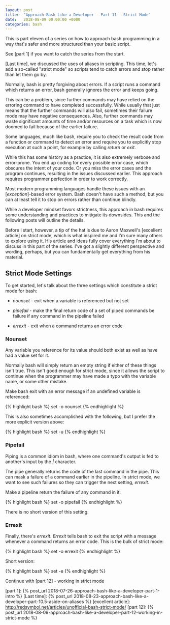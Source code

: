 ```yaml
---
layout: post
title:  "Approach Bash Like a Developer - Part 11 - Strict Mode"
date:   2018-08-09 00:00:00 +0000
categories: bash
---
```


This is part eleven of a series on how to approach bash programming in a
way that's safer and more structured than your basic script.

See [part 1] if you want to catch the series from the start.

[Last time], we discussed the uses of aliases in scripting.  This time,
let's add a so-called "strict mode" so scripts tend to catch errors and
stop rather than let them go by.

Normally, bash is pretty forgiving about errors.  If a script runs a
command which returns an error, bash generally ignores the error and
keeps going.

This can be a problem, since further commands may have relied on the
erroring command to have completed successfully.  While usually that
just means that the further commands will also fail, sometimes their
failure mode may have negative consequences.  Also, further commands may
waste significant amounts of time and/or resources on a task which is
now doomed to fail because of the earlier failure.

Some languages, much like bash, require you to check the result code
from a function or command to detect an error and require you to
explicitly stop execution at such a point, for example by calling
*return* or *exit*.

While this has some history as a practice, it is also extremely verbose
and error-prone. You end up coding for every possible error case, which
obscures the intent of your code. Or you miss the error cases and the
program continues, resulting in the issues discussed earlier. This
approach requires programmer perfection in order to work correctly.

Most modern programming languages handle these issues with an
[*exception*]-based error system. Bash doesn't have such a method, but
you can at least tell it to stop on errors rather than continue blindly.

While a developer mindset favors strictness, this approach in bash
requires some understanding and practices to mitigate its downsides.
This and the following posts will outline the details.

Before I start, however, a tip of the hat is due to Aaron Maxwell's
[excellent article] on strict mode, which is what inspired me and I'm
sure many others to explore using it.  His article and ideas fully cover
everything I'm about to discuss in this part of the series.  I've got a
slightly different perspective and wording, perhaps, but you can
fundamentally get everything from his material.

Strict Mode Settings
--------------------

To get started, let's talk about the three settings which constitute a
strict mode for bash:

-   *nounset* - exit when a variable is referenced but not set

-   *pipefail* - make the final return code of a set of piped commands
    be failure if any command in the pipeline failed

-   *errexit* - exit when a command returns an error code

### Nounset

Any variable you reference for its value should both exist as well as
have had a value set for it.

Normally bash will simply return an empty string if either of these
things isn't true.  This isn't good enough for strict mode, since it
allows the script to continue when the programmer may have made a typo
with the variable name, or some other mistake.

Make bash exit with an error message if an undefined variable is
referenced:

{% highlight bash %}
set -o nounset
{% endhighlight %}

This is also sometimes accomplished with the following, but I prefer the
more explicit version above:

{% highlight bash %}
set -u
{% endhighlight %}

### Pipefail

Piping is a common idiom in bash, where one command's output is fed to
another's input by the *|* character.

The pipe generally returns the code of the last command in the pipe.
This can mask a failure of a command earlier in the pipeline.  In strict
mode, we want to see such failures so they can trigger the next setting,
*errexit*.

Make a pipeline return the failure of any command in it:

{% highlight bash %}
set -o pipefail
{% endhighlight %}

There is no short version of this setting.

### Errexit

Finally, there's *errexit*. *Errexit* tells bash to exit the script with
a message whenever a command returns an error code.  This is the bulk of
strict mode:

{% highlight bash %}
set -o errexit
{% endhighlight %}

Short version:

{% highlight bash %}
set -e
{% endhighlight %}

Continue with [part 12] - working in strict mode

  [part 1]:     {% post_url 2018-07-26-approach-bash-like-a-developer-part-1-intro                    %}
  [Last time]:  {% post_url 2018-08-23-approach-bash-like-a-developer-part-10.5-aside-on-aliases      %}
  [excellent article]: http://redsymbol.net/articles/unofficial-bash-strict-mode/
  [part 12]:    {% post_url 2018-08-09-approach-bash-like-a-developer-part-12-working-in-strict-mode  %}
